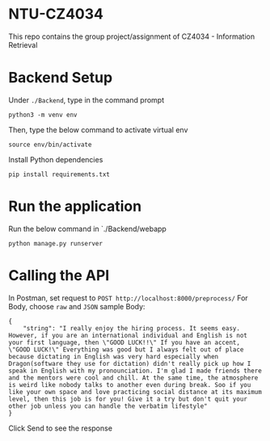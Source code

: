 # NTU-CZ4034
This repo contains the group project/assignment of CZ4034 - Information Retrieval

# Backend Setup
Under `./Backend`, type in the command prompt
```
python3 -m venv env
```
Then, type the below command to activate virtual env
```
source env/bin/activate
```
Install Python dependencies
```
pip install requirements.txt
```

# Run the application
Run the below command in `./Backend/webapp
```
python manage.py runserver
```

# Calling the API
In Postman, set request to `POST http://localhost:8000/preprocess/`
For Body, choose `raw` and `JSON`
sample Body:
```
{
    "string": "I really enjoy the hiring process. It seems easy. However, if you are an international individual and English is not your first language, then \"GOOD LUCK!!\" If you have an accent, \"GOOD LUCK!\" Everything was good but I always felt out of place because dictating in English was very hard especially when Dragon(software they use for dictation) didn't really pick up how I speak in English with my pronounciation. I'm glad I made friends there and the mentors were cool and chill. At the same time, the atmosphere is weird like nobody talks to another even during break. Soo if you like your own space and love practicing social distance at its maximum level, then this job is for you! Give it a try but don't quit your other job unless you can handle the verbatim lifestyle"
}
```
Click Send to see the response
